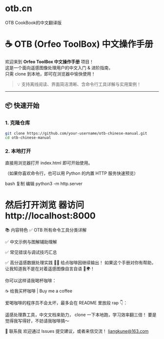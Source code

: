 # otb.cn
OTB CookBook的中文翻译版
# ☕ OTB (Orfeo ToolBox) 中文操作手册

欢迎来到 **Orfeo ToolBox 中文操作手册** 项目！  
这是一个面向遥感图像处理用户的中文入门 & 进阶指南，  
只需 clone 到本地，即可在浏览器中愉快使用！

> 💡 支持离线阅读、界面简洁清晰、含命令行工具详解与实用案例！

---

## 📦 快速开始

### 1. 克隆仓库

```bash
git clone https://github.com/your-username/otb-chinese-manual.git
cd otb-chinese-manual
```

### 2. 本地打开

直接用浏览器打开 index.html 即可开始使用。

（如果你喜欢命令行，也可以用 Python 的内置 HTTP 服务快速预览）

bash
复制
编辑
python3 -m http.server
# 然后打开浏览  器访问 http://localhost:8000
📚 内容特色
✅ OTB 所有命令工具分类详解

✅ 中文示例与图解辅助理解

✅ 常见错误与调试技巧汇总

✅ 高分遥感数据处理实践
🙋‍♀️ 给点咖啡因继续输出！
如果这个手册对你有帮助，让我知道我不是在对着遥感图像自言自语 🤖🌍！

你可以这样请我喝杯咖啡：

☕ 给我买杯咖啡 | Buy me a coffee

爱喝咖啡的程序员不会太坏，最多会在 README 里放段 rap 👇：

遥感处理靠工具，中文文档来助力，
clone 一下本地跑，学习效率翻三倍！
要是觉得我写得好，不妨请我咖啡搞～

📮 联系我
欢迎通过 Issues 提交建议，或者来信交流！
liangkune@163.com


